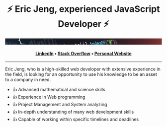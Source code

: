 <h1 align="center">⚡️ Eric Jeng, experienced JavaScript Developer ⚡️</h1>
<div style="width: 100%; height: 20px; display: flex; justify-content: center;">
  <img src="js-developer.jpg" style="width: 100%; height: 100%; object-fit: cover;" alt="A smooth sea never made a skillful tailor" />
</div>
<h4 align="center"><a href="https://www.linkedin.com/in/eric--jeng/">LinkedIn</a> &bull; <a href="https://stackoverflow.com/story/baymax44">Stack Overflow</a> &bull; <a href="https://ericjeng.netlify.app">Personal Website</a></h4>

---

Eric Jeng, who is a high-skilled web developer with extensive experience in the field, is looking for an opportunity to use his knowledge to be an asset to a company in need.

- 👍 Advanced mathematical and science skills
- 👍 Experience in Web programming
- 👍 Project Management and System analyzing
- 👍 In-depth understanding of many web development skills
- 👍 Capable of working within specific timelines and deadlines

